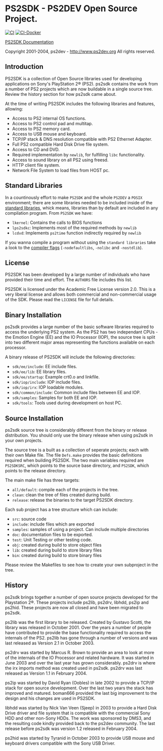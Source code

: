 # PS2SDK - PS2DEV Open Source Project.

[![CI](https://github.com/ps2dev/ps2sdk/workflows/CI/badge.svg)](https://github.com/ps2dev/ps2sdk/actions?query=workflow%3ACI)
[![CI-Docker](https://github.com/ps2dev/ps2sdk/workflows/CI-Docker/badge.svg)](https://github.com/ps2dev/ps2sdk/actions?query=workflow%3ACI-Docker)

[PS2SDK Documentation](https://ps2dev.github.io/ps2sdk/)

Copyright 2001-2004, ps2dev - <http://www.ps2dev.org>
All rights reserved.

## Introduction

PS2SDK is a collection of Open Source libraries used for developing applications on Sony's PlayStation 2® (PS2). ps2sdk contains the work from a number of PS2 projects which are now buildable in a single source tree. Review the history section for how ps2sdk came about.

At the time of writing PS2SDK includes the following libraries and features, allowing:

-   Access to PS2 internal OS functions.
-   Access to PS2 control pad and multitap.
-   Access to PS2 memory card.
-   Access to USB mouse and keyboard.
-   TCP/IP stack & DNS resolution compatible with PS2 Ethernet Adapter.
-   Full PS2 compatible Hard Disk Drive file system.
-   Access to CD and DVD.
-   Required implementation by `newlib`, for fulfilling `libc` functionality.
-   Access to sound library on all PS2 using freesd.
-   HTTP client file system.
-   Network File System to load files from HOST pc.

## Standard Libraries

In a countinously effort to make `PS2SDK` and the whole `PS2DEV` a `POSIX` environment; there are some libraries needed to be included inside of the [standard libraries](https://gcc.gnu.org/onlinedocs/gcc/Standard-Libraries.html), whick means, libraries than by default are included in any compilation program. From `PS2SDK` we have:

-   `lkernel`: Contains the calls to BIOS functions
-   `lps2sdkc`: Implements most of the required methods by `newlib`
-   `lcdvd`: Implements `ps2time` function indirectly required by `newlib`

If you wanna compile a program without using the `standard libraries` take a look to the [compiler flags](https://gcc.gnu.org/onlinedocs/gcc/Link-Options.html) (`-nodefaultlibs`, `-nolibc` and `-nostdlib`).

## License

PS2SDK has been developed by a large number of individuals who have provided their time and effort. The `AUTHORS` file includes this list.

PS2SDK is licensed under the Academic Free License version 2.0. This is a very liberal license and allows both commercial and non-commercial usage of the SDK. Please read the `LICENSE` file for full details.

## Binary Installation

ps2sdk provides a large number of the basic software libraries required to access the underlying PS2 system. As the PS2 has two independant CPUs - the Emotion Engine (EE) and the IO Processor (IOP), the source tree is split into two different major areas representing the functions available on each processor.

A binary release of PS2SDK will include the following directories:

-   `sdk/ee/include`: EE include files.
-   `sdk/ee/lib`: EE library files.
-   `sdk/ee/startup`: Example crt0.o and linkfile.
-   `sdk/iop/include`: IOP include files.
-   `sdk/iop/irx`: IOP loadable modules.
-   `sdk/common/include`: Common include files between EE and IOP.
-   `sdk/samples`: Samples for both EE and IOP.
-   `sdk/tools`: Tools used during development on host PC.

## Source Installation

ps2sdk source tree is considerably different from the binary or release distribution. You should only use the binary release when using ps2sdk in your own projects.

The source tree is a built as a collection of seperate projects; each with their own Make file. The file `Defs.make` provides the basic definitions required when building PS2SDK. The two main variables required are `PS2SDKSRC`, which points to the source base directory, and `PS2SDK`, which points to the release directory.

The main make file has three targets:

-   `all/default`: compile each of the projects in the tree.
-   `clean`: clean the tree of files created during build.
-   `release`: release the binaries to the target PS2SDK directory.

Each sub project has a tree structure which can include:

-   `src`: source code
-   `include`: include files which are exported
-   `samples`: samples of using a project. Can include multiple directories
-   `doc`: documentation files to be exported.
-   `test`: Unit Testing or other testing code.
-   `obj`: created during build to store object files
-   `lib`: created during build to store library files
-   `bin`: created during build to store binary files

Please review the Makefiles to see how to create your own subproject in the tree.

## History

ps2sdk brings together a number of open source projects developed for the Playstation 2®. These projects include ps2lib, ps2drv, libhdd, ps2ip and ps2hid. These projects are now all closed and have been migrated to ps2sdk.

ps2lib was the first library to be released. Created by Gustavo Scotti, the library was released in October 2001. Over the years a number of people have contributed to provide the base functionality required to access the internals of the PS2. ps2lib has gone through a number of versions and was last released as Version 2.1 in October 2003.

ps2drv was started by Marcus R. Brown to provide an area to look at more of the internals of the IO Processor and related hardware. It was started in June 2003 and over the last year has grown considerably. ps2drv is where the irx imports method was created used in ps2sdk. ps2drv was last released as Version 1.1 in February 2004.

ps2ip was started by David Ryan (Oobles) in late 2002 to provide a TCP/IP stack for open source development. Over the last two years the stack has improved and matured. boman666 provided the last big improvement to the design and his changes are used in PS2SDK.

libhdd was started by Nick Van Veen (Sjeep) in 2003 to provide a Hard Disk Drive driver and file system that is compatible with the commercial Sony HDD and other non-Sony HDDs. The work was sponsored by DMS3, and the resulting code kindly provided back to the ps2dev community. The last release before ps2sdk was version 1.2 released in February 2004.

ps2hid was started by Tyranid in October 2003 to provide USB mouse and keyboard drivers compatible with the Sony USB Driver.
